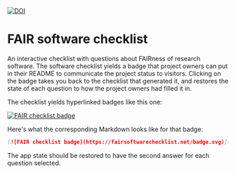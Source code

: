 [![DOI](https://zenodo.org/badge/DOI/10.5281/zenodo.7890393.svg)](https://doi.org/10.5281/zenodo.7890393)


# FAIR software checklist

An interactive checklist with questions about FAIRness of research software. The software checklist yields a badge that project owners can put in their README to communicate the project status to visitors. Clicking on the badge takes you back to the checklist that generated it, and restores the state of each question to how the project owners had filled it in.

The checklist yields hyperlinked badges like this one:

[![FAIR checklist badge](https://fairsoftwarechecklist.net/badge.svg)](https://fairsoftwarechecklist.net/v0.2?f=11&a=11111&i=11111&r=111)

Here's what the corresponding Markdown looks like for that badge:

```markdown
[![FAIR checklist badge](https://fairsoftwarechecklist.net/badge.svg)](https://fairsoftwarechecklist.net/v0.2?f=11&a=11111&i=11111&r=111)
```

The app state should be restored to have the second answer for each question selected.
